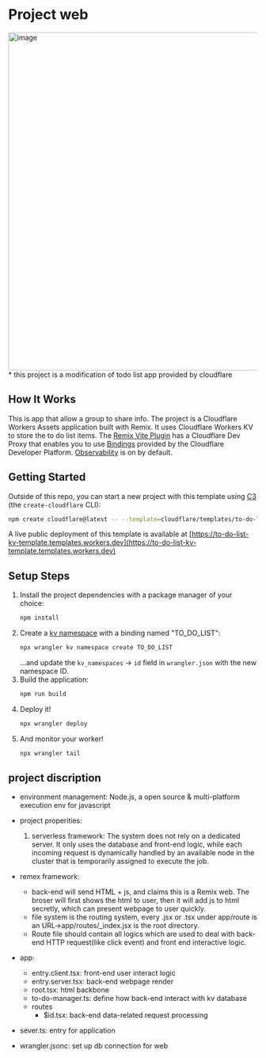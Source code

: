 # Project web

<img width="1386" height="683" alt="image" src="https://github.com/user-attachments/assets/4ca97654-79f2-4b47-a10b-2870fb2ce801" />
* this project is a modification of todo list app provided by cloudflare

## How It Works

This is  app that allow a group to share info. The project is a Cloudflare Workers Assets application built with Remix. It uses Cloudflare Workers KV to store the to do list items. The [Remix Vite Plugin](https://remix.run/docs/en/main/guides/vite#vite) has a Cloudflare Dev Proxy that enables you to use [Bindings](https://developers.cloudflare.com/workers/runtime-apis/bindings/) provided by the Cloudflare Developer Platform. [Observability](https://developers.cloudflare.com/workers/observability/logs/workers-logs/#enable-workers-logs) is on by default.

<!-- dash-content-end -->

## Getting Started

Outside of this repo, you can start a new project with this template using [C3](https://developers.cloudflare.com/pages/get-started/c3/) (the `create-cloudflare` CLI):

```bash
npm create cloudflare@latest -- --template=cloudflare/templates/to-do-list-kv-template
```

A live public deployment of this template is available at [https://to-do-list-kv-template.templates.workers.dev](https://to-do-list-kv-template.templates.workers.dev)

## Setup Steps

1. Install the project dependencies with a package manager of your choice:
   ```bash
   npm install
   ```
2. Create a [kv namespace](https://developers.cloudflare.com/kv/get-started/) with a binding named "TO_DO_LIST":
   ```bash
   npx wrangler kv namespace create TO_DO_LIST
   ```
   ...and update the `kv_namespaces` -> `id` field in `wrangler.json` with the new namespace ID.
3. Build the application:
   ```bash
   npm run build
   ```
4. Deploy it!
   ```bash
   npx wrangler deploy
   ```
5. And monitor your worker!
   ```bash
   npx wrangler tail
   ```

## project discription
* environment management: Node.js, a open source & multi-platform execution env for javascript
* project properities:
   1. serverless framework: The system does not rely on a dedicated server. It only uses the database and front-end logic, while each incoming request is dynamically handled by an available node in the cluster that is temporarily assigned to execute the job.
* remex framework: 
   * back-end will send HTML + js, and claims this is a Remix web. The broser will first shows the html to user, then it will add js to html secretly, which can present webpage to user quickly.
   * file system is the routing system, every .jsx or .tsx under app/route is an URL->app/routes/_index.jsx is the root directory.
   * Route file should contain all logics which are used to deal with back-end HTTP request(like click event) and front end interactive logic.


* app: 
   * entry.client.tsx: front-end user interact logic
   * entry.server.tsx: back-end webpage render
   * root.tsx: html backbone
   * to-do-manager.ts: define how back-end interact with kv database
   * routes
      * $id.tsx: back-end data-related request processing

* sever.ts: entry for application
* wrangler.jsonc: set up db connection for web
